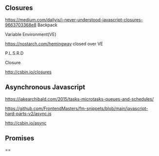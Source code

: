 










## Closures
https://medium.com/dailyjs/i-never-understood-javascript-closures-9663703368e8
Backpack

Variable Environment(VE)

https://nostarch.com/hemingway
closed over VE

P.L.S.R.D

Closure

http://csbin.io/closures

## Asynchronous Javascript

https://jakearchibald.com/2015/tasks-microtasks-queues-and-schedules/


https://github.com/FrontendMasters/fm-snippets/blob/main/javascript-hard-parts-v2/async.js

http://csbin.io/async


## Promises

==